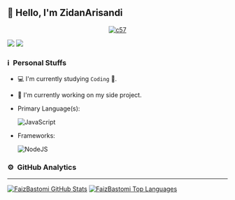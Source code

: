 ## 👋 Hello, I'm ZidanArisandi
  <p align="center">
<a href="https://imgbb.com/"><img src="https://i.ibb.co/kGvkq9k/c57.gif" alt="c57" border="0" /></a>
</p>

[<img src="https://img.shields.io/badge/twitter-1DA1F2.svg?&style=for-the-badge&logo=twitter&logoColor=white">](nothing)
[<img src="https://img.shields.io/badge/instagram-%23E4405F.svg?&style=for-the-badge&logo=instagram&logoColor=white">](https://www.instagram.com/zidanarisandi/)

### ℹ &nbsp;Personal Stuffs
- 💻 I'm currently studying `Coding` 🚀.
- 🔭 I'm currently working on my side project.
- Primary Language(s): &nbsp;

  ![JavaScript](https://img.shields.io/badge/JavaScript-323330?style=for-the-badge&logo=javascript&logoColor=F7DF1E)

- Frameworks: &nbsp;

  ![NodeJS](https://img.shields.io/badge/Node.js-43853D?style=for-the-badge&logo=node.js&logoColor=white)


### ⚙ &nbsp;GitHub Analytics

---

[![FaizBastomi GitHub Stats](https://github-readme-stats.vercel.app/api?username=ZidanArisandi&show_icons=true&hide=issues&theme=radical)](https://github-readme-stats.vercel.app)
[![FaizBastomi Top Languages](https://github-readme-stats.vercel.app/api/top-langs?username=ZidanArisandi&layout=compact&theme=radical)](https://github-readme-stats.vercel.app)

